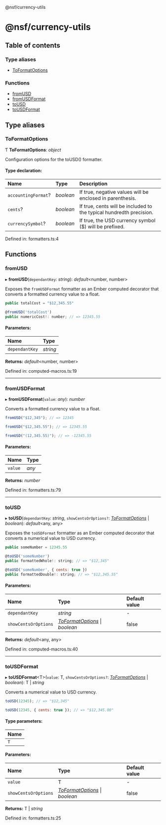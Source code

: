 @nsf/currency-utils

# @nsf/currency-utils

## Table of contents

### Type aliases

- [ToFormatOptions](README.md#toformatoptions)

### Functions

- [fromUSD](README.md#fromusd)
- [fromUSDFormat](README.md#fromusdformat)
- [toUSD](README.md#tousd)
- [toUSDFormat](README.md#tousdformat)

## Type aliases

### ToFormatOptions

Ƭ **ToFormatOptions**: *object*

Configuration options for the toUSD() formatter.

#### Type declaration:

Name | Type | Description |
:------ | :------ | :------ |
`accountingFormat`? | *boolean* | If true, negative values will be enclosed in parenthesis.   |
`cents`? | *boolean* | If true, cents will be included to the typical hundredth precision.   |
`currencySymbol`? | *boolean* | If true, the USD currency symbol ($) will be prefixed.   |

Defined in: formatters.ts:4

## Functions

### fromUSD

▸ **fromUSD**(`dependantKey`: *string*): *default*<number, number\>

Exposes the `fromUSDFormat` formatter as an Ember computed decorator that converts
a formatted currency value to a float.

```javascript
public totalCost = "$12,345.55"

@fromUSD('totalCost')
public numericCost!: number; // => 12345.55
```

#### Parameters:

Name | Type |
:------ | :------ |
`dependantKey` | *string* |

**Returns:** *default*<number, number\>

Defined in: computed-macros.ts:19

___

### fromUSDFormat

▸ **fromUSDFormat**(`value`: *any*): *number*

Converts a formatted currency value to a float.

```javascript
fromUSD("$12,345"); // => 12345

fromUSD("$12,345.55"); // => 12345.55

fromUSD("(12,345.55)"); // => -12345.55
```

#### Parameters:

Name | Type |
:------ | :------ |
`value` | *any* |

**Returns:** *number*

Defined in: formatters.ts:79

___

### toUSD

▸ **toUSD**(`dependantKey`: *string*, `showCentsOrOptions?`: [*ToFormatOptions*](README.md#toformatoptions) \| *boolean*): *default*<any, any\>

Exposes the `toUSDFormat` formatter as an Ember computed decorator that converts
a numerical value to USD currency.

```javascript
public someNumber = 12345.55

@toUSD('someNumber')
public formattedWhole!: string; // => "$12,345"

@toUSD('someNumber', { cents: true })
public formattedDouble!: string; // => "$12,345.55"
```

#### Parameters:

Name | Type | Default value |
:------ | :------ | :------ |
`dependantKey` | *string* | - |
`showCentsOrOptions` | [*ToFormatOptions*](README.md#toformatoptions) \| *boolean* | false |

**Returns:** *default*<any, any\>

Defined in: computed-macros.ts:40

___

### toUSDFormat

▸ **toUSDFormat**<T\>(`value`: T, `showCentsOrOptions?`: [*ToFormatOptions*](README.md#toformatoptions) \| *boolean*): T \| *string*

Converts a numerical value to USD currency.

```javascript
toUSD(12345); // => "$12,345"

toUSD(12345, { cents: true }); // => "$12,345.00"
```

#### Type parameters:

Name |
:------ |
`T` |

#### Parameters:

Name | Type | Default value |
:------ | :------ | :------ |
`value` | T | - |
`showCentsOrOptions` | [*ToFormatOptions*](README.md#toformatoptions) \| *boolean* | false |

**Returns:** T \| *string*

Defined in: formatters.ts:25
